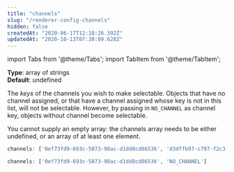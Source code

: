 ```yaml
---
title: "channels"
slug: "/renderer-config-channels"
hidden: false
createdAt: "2020-06-17T12:18:26.392Z"
updatedAt: "2020-10-13T07:30:09.628Z"
---
```


import Tabs from '@theme/Tabs';
import TabItem from '@theme/TabItem';

**Type**: array of strings  
**Default**: undefined  

The *keys* of the channels you wish to make selectable. Objects that have no channel assigned, or that have a channel assigned whose key is not in this list, will not be selectable. However, by passing in `NO_CHANNEL` as channel key, objects without channel become selectable.

You cannot supply an empty array: the channels array needs to be either undefined, or an array of at least one element.

```javascript
channels: ['0ef73fd9-693c-5073-98ac-d1dd8cd86536', 'd3dffb97-c797-f2c3-280b-0c89e996ec19']

channels: ['0ef73fd9-693c-5073-98ac-d1dd8cd86536', 'NO_CHANNEL']
```

